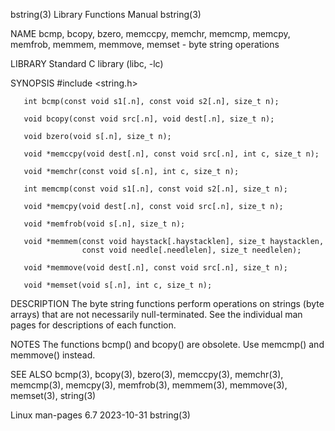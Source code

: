 bstring(3)                                                                                Library Functions Manual                                                                               bstring(3)

NAME
       bcmp, bcopy, bzero, memccpy, memchr, memcmp, memcpy, memfrob, memmem, memmove, memset - byte string operations

LIBRARY
       Standard C library (libc, -lc)

SYNOPSIS
       #include <string.h>

       int bcmp(const void s1[.n], const void s2[.n], size_t n);

       void bcopy(const void src[.n], void dest[.n], size_t n);

       void bzero(void s[.n], size_t n);

       void *memccpy(void dest[.n], const void src[.n], int c, size_t n);

       void *memchr(const void s[.n], int c, size_t n);

       int memcmp(const void s1[.n], const void s2[.n], size_t n);

       void *memcpy(void dest[.n], const void src[.n], size_t n);

       void *memfrob(void s[.n], size_t n);

       void *memmem(const void haystack[.haystacklen], size_t haystacklen,
                    const void needle[.needlelen], size_t needlelen);

       void *memmove(void dest[.n], const void src[.n], size_t n);

       void *memset(void s[.n], int c, size_t n);

DESCRIPTION
       The byte string functions perform operations on strings (byte arrays) that are not necessarily null-terminated.  See the individual man pages for descriptions of each function.

NOTES
       The functions bcmp() and bcopy() are obsolete.  Use memcmp() and memmove() instead.

SEE ALSO
       bcmp(3), bcopy(3), bzero(3), memccpy(3), memchr(3), memcmp(3), memcpy(3), memfrob(3), memmem(3), memmove(3), memset(3), string(3)

Linux man-pages 6.7                                                                              2023-10-31                                                                                      bstring(3)
